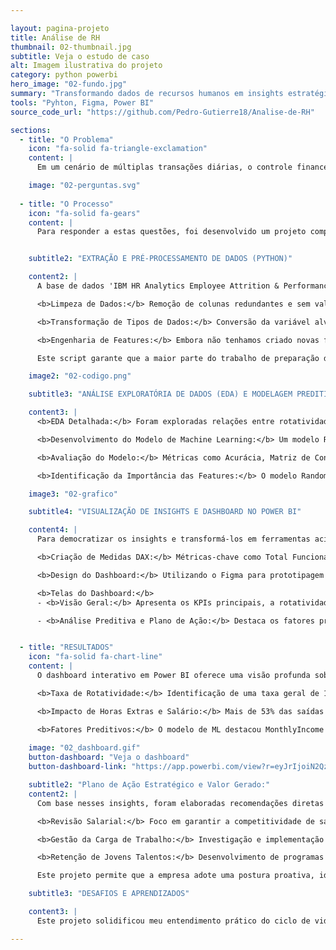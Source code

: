 ```yaml
---

layout: pagina-projeto
title: Análise de RH
thumbnail: 02-thumbnail.jpg
subtitle: Veja o estudo de caso
alt: Imagem ilustrativa do projeto
category: python powerbi 
hero_image: "02-fundo.jpg"
summary: "Transformando dados de recursos humanos em insights estratégicos. Este projeto utiliza Python e Power BI para construir uma ferramenta de Business Intelligence que permite prever e mitigar a rotatividade de funcionários, otimizando a retenção de talentos."
tools: "Pyhton, Figma, Power BI"
source_code_url: "https://github.com/Pedro-Gutierre18/Analise-de-RH"

sections:
  - title: "O Problema"
    icon: "fa-solid fa-triangle-exclamation"
    content: |
      Em um cenário de múltiplas transações diárias, o controle financeiro por meio de planilhas estáticas ou anotações manuais se mostra ineficiente e propenso a erros. A dificuldade em consolidar dados de diferentes fontes e a ausência de visualizações claras impedem uma análise aprofundada dos hábitos de consumo.

    image: "02-perguntas.svg"
    
  - title: "O Processo"
    icon: "fa-solid fa-gears"
    content: |
      Para responder a estas questões, foi desenvolvido um projeto completo de análise de dados e Machine Learning, seguindo um pipeline robusto desde a coleta e tratamento dos dados até a implementação de um modelo preditivo.


    subtitle2: "EXTRAÇÃO E PRÉ-PROCESSAMENTO DE DADOS (PYTHON)"

    content2: |
      A base de dados 'IBM HR Analytics Employee Attrition & Performance' foi obtida no Kaggle, contendo informações detalhadas sobre 1470 funcionários. O pré-processamento foi crucial para preparar os dados para a análise e modelagem. As principais etapas incluíram:

      <b>Limpeza de Dados:</b> Remoção de colunas redundantes e sem valor analítico (EmployeeCount, StandardHours, Over18, EmployeeNumber).

      <b>Transformação de Tipos de Dados:</b> Conversão da variável alvo Attrition para formato numérico (0 ou 1) e aplicação de One-Hot Encoding (pd.get_dummies) para transformar variáveis categóricas em numéricas, tornando-as compreensíveis para o modelo de ML.

      <b>Engenharia de Features:</b> Embora não tenhamos criado novas features explícitas neste projeto, essa etapa envolveu garantir que todas as variáveis importantes estivessem no formato correto para o modelo.

      Este script garante que a maior parte do trabalho de preparação de dados seja automatizada, tornando o processo rápido e menos suscetível a erros manuais no futuro.

    image2: "02-codigo.png"

    subtitle3: "ANÁLISE EXPLORATÓRIA DE DADOS (EDA) E MODELAGEM PREDITIVA"

    content3: |
      <b>EDA Detalhada:</b> Foram exploradas relações entre rotatividade e fatores como departamento, cargo, idade, salário, tempo de empresa, horas extras e satisfação no trabalho, utilizando visualizações em Matplotlib e Seaborn.

      <b>Desenvolvimento do Modelo de Machine Learning:</b> Um modelo RandomForestClassifier foi treinado em Python (scikit-learn) para prever a probabilidade de um funcionário sair. O modelo foi configurado com <b>class_weight='balanced'</b> e <b>stratify=y</b> para lidar com o desbalanceamento das classes.

      <b>Avaliação do Modelo:</b> Métricas como Acurácia, Matriz de Confusão e Relatório de Classificação (Precision, Recall, F1-Score) foram usadas para validar a performance do modelo, focando na capacidade de identificar corretamente os casos de saída.

      <b>Identificação da Importância das Features:</b> O modelo Random Forest forneceu uma lista dos fatores mais importantes para prever a rotatividade, permitindo focar nas causas de maior impacto.

    image3: "02-grafico"

    subtitle4: "VISUALIZAÇÃO DE INSIGHTS E DASHBOARD NO POWER BI"

    content4: |
      Para democratizar os insights e transformá-los em ferramentas acionáveis para o RH e a liderança, foi construído um dashboard interativo em Power BI.

      <b>Criação de Medidas DAX:</b> Métricas-chave como Total Funcionários, Total Saídas e % Turnover foram calculadas e formatadas usando DAX.

      <b>Design do Dashboard:</b> Utilizando o Figma para prototipagem e o Power BI para a implementação, um dashboard de duas páginas foi desenvolvido com um design limpo e intuitivo, focado na experiência do usuário.

      <b>Telas do Dashboard:</b>
      - <b>Visão Geral:</b> Apresenta os KPIs principais, a rotatividade por departamento, o impacto das horas extras e a relação com o salário médio.

      - <b>Análise Preditiva e Plano de Ação:</b> Destaca os fatores preditivos mais importantes identificados pelo modelo de ML e propõe um plano de ação estratégico com recomendações específicas.


  - title: "RESULTADOS"
    icon: "fa-solid fa-chart-line"
    content: |
      O dashboard interativo em Power BI oferece uma visão profunda sobre a rotatividade de funcionários, transformando dados complexos em insights acionáveis para a tomada de decisão estratégica do RH.

      <b>Taxa de Rotatividade:</b> Identificação de uma taxa geral de 16.12%, com concentração significativa nos departamentos de Vendas (20.63%) e Recursos Humanos (19.05%).

      <b>Impacto de Horas Extras e Salário:</b> Mais de 53% das saídas vieram de funcionários que faziam horas extras. Além disso, o salário mensal médio dos que saíram era visivelmente menor.

      <b>Fatores Preditivos:</b> O modelo de ML destacou MonthlyIncome (salário), OverTime_Yes (horas extras), Age (idade) e TotalWorkingYears (total de anos trabalhados) como os principais influenciadores da rotatividade.
    
    image: "02_dashboard.gif"
    button-dashboard: "Veja o dashboard"
    button-dashboard-link: "https://app.powerbi.com/view?r=eyJrIjoiN2QzZjg5ODAtMjYzOS00ODZjLWE0YWYtYzFhYWViNDM2YzE3IiwidCI6Ijc1YjY4N2ZhLTZhYmItNDczZi04Y2QwLTc1MjUxZmJhMGE3MSJ9"

    subtitle2: "Plano de Ação Estratégico e Valor Gerado:"
    content2: |
      Com base nesses insights, foram elaboradas recomendações diretas para o RH:

      <b>Revisão Salarial:</b> Foco em garantir a competitividade de salários para cargos de entrada e em departamentos de alto risco.

      <b>Gestão da Carga de Trabalho:</b> Investigação e implementação de ações para mitigar as horas extras e promover o equilíbrio.

      <b>Retenção de Jovens Talentos:</b> Desenvolvimento de programas de mentoria e planos de carreira claros para funcionários em início de jornada.

      Este projeto permite que a empresa adote uma postura proativa, identificando funcionários em risco antes que saiam, otimizando investimentos em RH e criando um ambiente de trabalho mais sustentável.

    subtitle3: "DESAFIOS E APRENDIZADOS"

    content3: |
      Este projeto solidificou meu entendimento prático do ciclo de vida completo de um projeto de dados: desde o tratamento de um dataset desbalanceado (Python), passando pela engenharia de features e construção de um modelo preditivo com avaliação rigorosa, até a criação de um produto final de Business Intelligence com Power BI que gera valor e insights reais. O desafio de traduzir métricas de ML em recomendações claras foi superado, reforçando a importância da comunicação eficaz dos dados.

---
```

